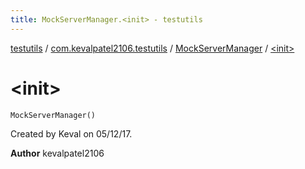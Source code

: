 ```yaml
---
title: MockServerManager.<init> - testutils
---
```


[testutils](../../index.html) / [com.kevalpatel2106.testutils](../index.html) / [MockServerManager](index.html) / [&lt;init&gt;](./-init-.html)

# &lt;init&gt;

`MockServerManager()`

Created by Keval on 05/12/17.

**Author**
kevalpatel2106

